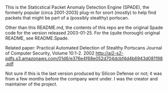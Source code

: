 This is the Staticstical Packet Anomaly Detection Engine (SPADE), the formerly popular (circa 2001-2003) plug-in for snort (mostly) to help find packets that might be part of a (possibly stealthy) portscan.

Other than this README.md, the contents of this repo are the original Spade code for the version released 2003-01-25.  For the (quite thorough) original README, see README.Spade.

Related paper: 
  Practical Automated Detection of Stealthy Portscans
  Journal of Computer Security, Volume 10:1-2. 2002
  http://ai2-s2-pdfs.s3.amazonaws.com/01d6/e376e4f68e052d704dcbf4d4b6943d081198.pdf

Not sure if this is the last version produced by Silicon Defense or not; it was from a few months before the company went under.  I was the creator and maintainer of the project.

